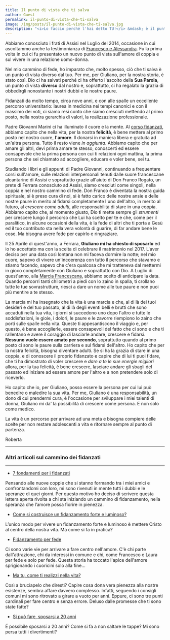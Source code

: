 ```yaml
---
title: Il punto di vista che ti salva
author: Guest
permalink: il-punto-di-vista-che-ti-salva
image: /img/posts/il-punto-di-vista-che-ti-salva.jpg
description: "<i>Lo faccio perché l'hai detto TU!</i> &mdash; è il punto di vista che ti salva! A pochi giorni dal grande giorno, Roberta e Giuliano raccontano il loro percorso di fiducia che porta a volte per vie diverse da quelle in programma."
---
```


Abbiamo conosciuto i frati di Assisi nel Luglio del 2014, occasione in cui ascoltammo anche la testimonianza di [Francesco e Alessandra](http://5p2p.it/chi_siamo.html). Fu la prima volta in cui ci fu presentato un nuovo punto di vista sull'amore di coppia e sul vivere in una relazione uomo-donna. 

Nel mio cammino di fede, ho imparato che, molto spesso, ciò che ti salva è un punto di vista diverso dal tuo. Per me, per Giuliano, per la nostra storia, è stato così. Dio ci ha salvati perché ci ha offerto l'ascolto della **Sua Parola**, un punto di vista **diverso** dal nostro e, soprattutto, ci ha regalato la grazia di obbedirgli nonostante i nostri dubbi e le nostre paure.

Fidanzati da molto tempo, circa nove anni, e con alle spalle un eccellente percorso universitario: laurea in medicina nei tempi canonici e con il massimo dei voti, ci siamo resi conto che siamo cresciuti mettendo al primo posto, nella nostra gerarchia di valori, la realizzazione professionale. 

Padre Giovanni Marini ci ha illuminato il cuore e la mente. Al [corso fidanzati](http://www.fratisog.it/corsi-frati-assisi/corso-fidanzati/), abbiamo capito che nella vita, per la nostra **felicità**, è bene mettere al primo posto nel nostro cuore, **l'amore**. Il donarsi in maniera libera e gratuita ad un'altra persona. Tutto il resto viene *in aggiunta*. Abbiamo capito che per amare gli altri, devi prima amare te stesso, conoscerti ed essere consapevole che la prima persona con cui ti relazioni ogni mattina, la prima persona che sei chiamato ad accogliere, educare e voler bene, sei tu.

Studiando i libri e gli appunti di Padre Giovanni, continuando a frequentare corsi sull'amore, sulle relazioni interpersonali tenuti dalle suore francescane alcantarine di Assisi e soprattutto grazie all'aiuto di Don Franco Rogato, un prete di Ferrara conosciuto ad Assisi, siamo cresciuti come singoli, nella coppia e nel nostro cammino di fede. Don Franco è diventata la nostra guida spirituale, si è preso cura di noi, si è fatto carico delle nostre ansie e delle nostre paure in merito al fidarsi completamente l'uno dell'altro, in merito al futuro, al *crescere come adulti*, alle responsabilità di stare in una coppia. Abbiamo capito che, al momento giusto, Dio ti mette sempre gli *strumenti* per crescere lungo il percorso che Lui ha scelto per te e che, come per il paralitico, in alcune occasioni della vita, è la fede di altri che ti porta a Gesù ed il tuo contributo sta nella vera volontà di guarire, di far andare bene le cose. Ma bisogna avere fede per capirlo e ringraziare. 

Il 25 Aprile di quest'anno, a Ferrara, **Giuliano mi ha chiesto di sposarlo** ed io ho accettato ma con la scelta di celebrare il matrimonio nel 2017. L'aver deciso per una data così lontana non mi faceva dormire la notte; nel mio cuore, sapevo di vivere un'incoerenza con tutto il percorso che stavamo e stiamo facendo, sapevo che c'era qualcosa che mi tratteneva dal mettermi in gioco completamente con Giuliano e soprattutto con Dio. A Luglio di quest'anno, alla [Marcia Francescana](http://www.fratisog.it/corsi-frati-assisi/marcia-francescana/), abbiamo scelto di anticipare la data. Quando percorri tanti chilometri a piedi con lo zaino in spalla, ti crollano tutte le tue sovrastrutture, riesci a dare un nome alle tue paure e non puoi più mentire a te stesso. 

La marcia mi ha insegnato che la vita è una marcia e che, al di là dei tuoi desideri e del tuo passato, al di là degli eventi belli e brutti che sono accaduti nella tua vita, i giorni si succedono uno dopo l'altro e tutte le soddisfazioni, le gioie, i dolori, le paure e le zavorre riempiono lo zaino che porti sulle spalle nella vita. Queste ti appesantiscono il viaggio e, per questo, è bene accoglierle, essere consapevoli del fatto che ci sono e che ti rallentano e avere il coraggio di lasciarle andare, crescere e fidarsi. **Nessuno vuole essere amato per secondo**, soprattutto quando al primo posto ci sono le paure sulla carriera e sul fidarsi dell'altro. Ho capito che per la nostra felicità, bisogna diventare adulti. Se si ha la grazia di stare in una coppia, e di conoscere il proprio fidanzato e capire che di lui ti puoi fidare, che ti ha dimostrato di voler crescere e *dare a te le sue energie migliori* allora, per la tua felicità, è bene crescere, lasciare andare gli sbagli del passato ed iniziare ad essere amore per l'altro e a non pretendere solo di riceverlo. 

Ho capito che io, per Giuliano, posso essere la persona per cui lui può benedire o maledire la sua vita. Per me, Giuliano è una responsabilità, un dono di cui prendermi cura, è l'occasione per sviluppare i miei talenti di donna, Giuliano mi da' la possibilità di crescere come persona. E non solo come medico.

La vita è un percorso per arrivare ad una meta e bisogna compiere delle scelte per non restare adolescenti a vita e ritornare sempre al punto di partenza.   

Roberta

---

### Altri articoli sul cammino dei fidanzati

---

- [7 fondamenti per i fidanzati](http://5p2p.it/2013/11/08/sette-pilastri.html)

Pensando alle nuove coppie che si stanno formando tra i miei amici e confrontandomi con loro, mi sono rivenuti in mente tutti i dubbi e le speranze di quei giorni. Per questo motivo ho deciso di scrivere questa lettera aperta rivolta a chi sta iniziando un cammino di fidanzamento, nella speranza che l’amore possa fiorire in pienezza.

- [Come si costruisce un fidanzamento forte e luminoso?](http://5p2p.it/come-si-costruisce-un-fidanzamento-forte-e-luminoso)

L’unico modo per vivere un fidanzamento forte e luminoso è mettere Cristo al centro della nostra vita. Ma come si fa in pratica? 

- [Fidanzamento per fede](http://5p2p.it/2015/11/05/fidanzamento-per-fede.html)

Ci sono varie vie per arrivare a fare centro nell'amore. C'è chi parte dall'attrazione, chi da interessi in comune e chi, come Francesco e Laura per fede e solo per fede. Questa storia ha toccato l'apice dell'amore sprigionando i cuoricini solo alla fine...

- [Ma tu, come ti realizzi nella vita?](http://5p2p.it/2015/11/13/come-ti-realizzi-nella-vita.html)

Così a bruciapelo che diresti? Capire cosa dona vera pienezza alla nostre esistenze, sembra affare davvero complesso. Infatti, seguendo i consigli comuni mi sono ritrovato a girare a vuoto per anni. Eppure, ci sono tre punti cardinali per fare centro e senza errore. Deluso dalle promesse che ti sono state fatte?


- [Si può fare, sposarsi a 20 anni](http://5p2p.it/2013/05/07/si-puo-fare.html)

É possibile sposarsi a 20 anni? Come si fa a non saltare le tappe? Mi sono persa tutti i divertimenti?